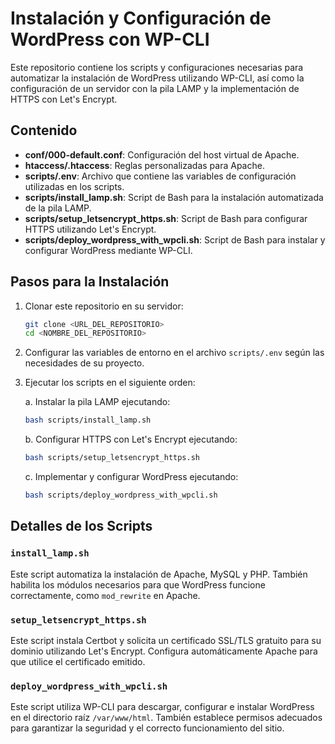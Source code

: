 # Instalación y Configuración de WordPress con WP-CLI

Este repositorio contiene los scripts y configuraciones necesarias para automatizar la instalación de WordPress utilizando WP-CLI, así como la configuración de un servidor con la pila LAMP y la implementación de HTTPS con Let's Encrypt.

## Contenido

- **conf/000-default.conf**: Configuración del host virtual de Apache.
- **htaccess/.htaccess**: Reglas personalizadas para Apache.
- **scripts/.env**: Archivo que contiene las variables de configuración utilizadas en los scripts.
- **scripts/install_lamp.sh**: Script de Bash para la instalación automatizada de la pila LAMP.
- **scripts/setup_letsencrypt_https.sh**: Script de Bash para configurar HTTPS utilizando Let's Encrypt.
- **scripts/deploy_wordpress_with_wpcli.sh**: Script de Bash para instalar y configurar WordPress mediante WP-CLI.

## Pasos para la Instalación

1. Clonar este repositorio en su servidor:

   ```bash
   git clone <URL_DEL_REPOSITORIO>
   cd <NOMBRE_DEL_REPOSITORIO>
   ```
2. Configurar las variables de entorno en el archivo `scripts/.env` según las necesidades de su proyecto.
3. Ejecutar los scripts en el siguiente orden:

   a. Instalar la pila LAMP ejecutando:

   ```bash
   bash scripts/install_lamp.sh
   ```

   b. Configurar HTTPS con Let's Encrypt ejecutando:

   ```bash
   bash scripts/setup_letsencrypt_https.sh
   ```

   c. Implementar y configurar WordPress ejecutando:

   ```bash
   bash scripts/deploy_wordpress_with_wpcli.sh
   ```

## Detalles de los Scripts

### `install_lamp.sh`

Este script automatiza la instalación de Apache, MySQL y PHP. También habilita los módulos necesarios para que WordPress funcione correctamente, como `mod_rewrite` en Apache.

### `setup_letsencrypt_https.sh`

Este script instala Certbot y solicita un certificado SSL/TLS gratuito para su dominio utilizando Let's Encrypt. Configura automáticamente Apache para que utilice el certificado emitido.

### `deploy_wordpress_with_wpcli.sh`

Este script utiliza WP-CLI para descargar, configurar e instalar WordPress en el directorio raíz `/var/www/html`. También establece permisos adecuados para garantizar la seguridad y el correcto funcionamiento del sitio.
